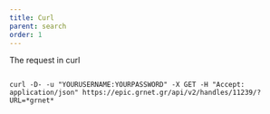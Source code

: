 ```yaml
---
title: Curl
parent: search
order: 1
---
```

The request in curl

<pre><code>
curl -D- -u "YOURUSERNAME:YOURPASSWORD" -X GET -H "Accept: application/json" https://epic.grnet.gr/api/v2/handles/11239/?URL=*grnet*
</code></pre>

